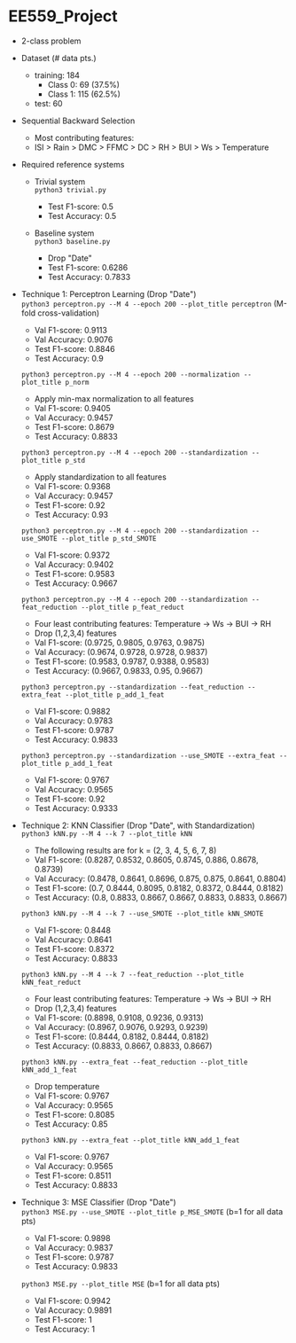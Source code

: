 # EE559_Project
- 2-class problem

- Dataset (# data pts.)
    - training: 184
        - Class 0: 69 (37.5%)
        - Class 1: 115 (62.5%)
    - test: 60

- Sequential Backward Selection
    - Most contributing features:
    - ISI > Rain > DMC > FFMC > DC > RH > BUI > Ws > Temperature

- Required reference systems
    - Trivial system \
        `python3 trivial.py`
        - Test F1-score: 0.5
        - Test Accuracy: 0.5 
    
    - Baseline system \
        `python3 baseline.py`
        - Drop "Date"
        - Test F1-score: 0.6286
        - Test Accuracy: 0.7833

- Technique 1: Perceptron Learning (Drop "Date")\
    `python3 perceptron.py --M 4 --epoch 200 --plot_title perceptron` (M-fold cross-validation)
    - Val F1-score: 0.9113
    - Val Accuracy: 0.9076
    - Test F1-score: 0.8846
    - Test Accuracy: 0.9 

    `python3 perceptron.py --M 4 --epoch 200 --normalization --plot_title p_norm` 
    - Apply min-max normalization to all features
    - Val F1-score: 0.9405
    - Val Accuracy: 0.9457
    - Test F1-score: 0.8679
    - Test Accuracy: 0.8833 

    `python3 perceptron.py --M 4 --epoch 200 --standardization --plot_title p_std` 
    - Apply standardization to all features
    - Val F1-score: 0.9368
    - Val Accuracy: 0.9457
    - Test F1-score: 0.92
    - Test Accuracy: 0.93 

    `python3 perceptron.py --M 4 --epoch 200 --standardization --use_SMOTE --plot_title p_std_SMOTE` 
    - Val F1-score: 0.9372
    - Val Accuracy: 0.9402
    - Test F1-score: 0.9583
    - Test Accuracy: 0.9667

    `python3 perceptron.py --M 4 --epoch 200 --standardization --feat_reduction --plot_title p_feat_reduct` 
    - Four least contributing features: Temperature -> Ws -> BUI -> RH
    - Drop (1,2,3,4) features
    - Val F1-score: (0.9725, 0.9805, 0.9763, 0.9875)
    - Val Accuracy: (0.9674, 0.9728, 0.9728, 0.9837)
    - Test F1-score: (0.9583, 0.9787, 0.9388, 0.9583)
    - Test Accuracy: (0.9667, 0.9833, 0.95, 0.9667)

    `python3 perceptron.py --standardization --feat_reduction --extra_feat --plot_title p_add_1_feat` 
    - Val F1-score: 0.9882
    - Val Accuracy: 0.9783
    - Test F1-score: 0.9787
    - Test Accuracy: 0.9833

    `python3 perceptron.py --standardization --use_SMOTE --extra_feat --plot_title p_add_1_feat` 
    - Val F1-score: 0.9767
    - Val Accuracy: 0.9565
    - Test F1-score: 0.92
    - Test Accuracy: 0.9333

- Technique 2: KNN Classifier (Drop "Date", with Standardization)\
    `python3 kNN.py --M 4 --k 7 --plot_title kNN`
    - The following results are for k = (2, 3, 4, 5, 6, 7, 8)
    - Val F1-score: (0.8287, 0.8532, 0.8605, 0.8745, 0.886, 0.8678, 0.8739)
    - Val Accuracy: (0.8478, 0.8641, 0.8696, 0.875, 0.875, 0.8641, 0.8804)
    - Test F1-score: (0.7, 0.8444, 0.8095, 0.8182, 0.8372, 0.8444, 0.8182)
    - Test Accuracy: (0.8, 0.8833, 0.8667, 0.8667, 0.8833, 0.8833, 0.8667)

    `python3 kNN.py --M 4 --k 7 --use_SMOTE --plot_title kNN_SMOTE`
    - Val F1-score: 0.8448
    - Val Accuracy: 0.8641
    - Test F1-score: 0.8372
    - Test Accuracy: 0.8833

    `python3 kNN.py --M 4 --k 7 --feat_reduction --plot_title kNN_feat_reduct`
    - Four least contributing features: Temperature -> Ws -> BUI -> RH
    - Drop (1,2,3,4) features
    - Val F1-score: (0.8898, 0.9108, 0.9236, 0.9313)
    - Val Accuracy: (0.8967, 0.9076, 0.9293, 0.9239)
    - Test F1-score: (0.8444, 0.8182, 0.8444, 0.8182)
    - Test Accuracy: (0.8833, 0.8667, 0.8833, 0.8667)

    `python3 kNN.py --extra_feat --feat_reduction --plot_title kNN_add_1_feat` 
    - Drop temperature
    - Val F1-score: 0.9767
    - Val Accuracy: 0.9565
    - Test F1-score: 0.8085
    - Test Accuracy: 0.85
    
    `python3 kNN.py --extra_feat --plot_title kNN_add_1_feat` 
    - Val F1-score: 0.9767
    - Val Accuracy: 0.9565
    - Test F1-score: 0.8511
    - Test Accuracy: 0.8833

- Technique 3: MSE Classifier (Drop "Date")\
    `python3 MSE.py --use_SMOTE --plot_title p_MSE_SMOTE` (b=1 for all data pts)
    - Val F1-score: 0.9898
    - Val Accuracy: 0.9837
    - Test F1-score: 0.9787
    - Test Accuracy: 0.9833

    `python3 MSE.py --plot_title MSE` (b=1 for all data pts)
    - Val F1-score: 0.9942
    - Val Accuracy: 0.9891
    - Test F1-score: 1
    - Test Accuracy: 1
